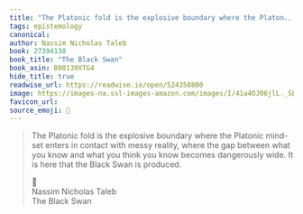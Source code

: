 ```yaml
---
title: "The Platonic fold is the explosive boundary where the Platon..."
tags: epistemology
canonical: 
author: Nassim Nicholas Taleb
book: 27394138
book_title: "The Black Swan"
book_asin: B00139XTG4
hide_title: true
readwise_url: https://readwise.io/open/524358800
image: https://images-na.ssl-images-amazon.com/images/I/41a4OJ06jlL._SL200_.jpg
favicon_url: 
source_emoji: 📕
---
```


> The Platonic fold is the explosive boundary where the Platonic mind-set enters in contact with messy reality, where the gap between what you know and what you think you know becomes dangerously wide. It is here that the Black Swan is produced.
> <div class="quoteback-footer"><div class="quoteback-avatar"><span class="mini-emoji"> 📕</span></div><div class="quoteback-metadata"><div class="metadata-inner"><span style="display:none">FROM:</span><div aria-label="Nassim Nicholas Taleb" class="quoteback-author"> Nassim Nicholas Taleb</div><div aria-label="The Black Swan" class="quoteback-title"> The Black Swan</div></div></div></div>